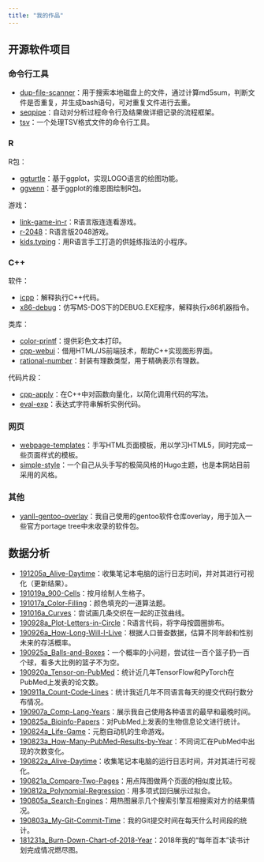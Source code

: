 ```yaml
---
title: "我的作品"
---
```


## 开源软件项目

### 命令行工具

* [dup-file-scanner](https://github.com/yanlinlin82/dup-file-scanner)：用于搜索本地磁盘上的文件，通过计算md5sum，判断文件是否重复，并生成bash语句，可对重复文件进行去重。
* [seqpipe](https://github.com/yanlinlin82/seqpipe)：自动对分析过程命令行及结果做详细记录的流程框架。
* [tsv](https://github.com/yanlinlin82/tsv)：一个处理TSV格式文件的命令行工具。

### R

R包：

* [ggturtle](https://github.com/yanlinlin82/ggturtle)：基于ggplot，实现LOGO语言的绘图功能。
* [ggvenn](https://github.com/yanlinlin82/ggvenn)：基于ggplot的维恩图绘制R包。

游戏：

* [link-game-in-r](https://github.com/yanlinlin82/link-game-in-r)：R语言版连连看游戏。
* [r-2048](https://github.com/yanlinlin82/r-2048)：R语言版2048游戏。
* [kids.typing](https://github.com/yanlinlin82/kids.typing)：用R语言手工打造的供娃练指法的小程序。

### C++

软件：

* [icpp](https://github.com/yanlinlin82/icpp)：解释执行C++代码。
* [x86-debug](https://github.com/yanlinlin82/x86-debug)：仿写MS-DOS下的DEBUG.EXE程序，解释执行x86机器指令。

类库：

* [color-printf](https://github.com/yanlinlin82/color-printf)：提供彩色文本打印。
* [cpp-webui](https://github.com/yanlinlin82/cpp-webui)：借用HTML/JS前端技术，帮助C++实现图形界面。
* [rational-number](https://github.com/yanlinlin82/rational-number)：封装有理数类型，用于精确表示有理数。

代码片段：

* [cpp-apply](https://github.com/yanlinlin82/cpp-apply)：在C++中对函数向量化，以简化调用代码的写法。
* [eval-exp](https://github.com/yanlinlin82/eval-exp)：表达式字符串解析实例代码。

### 网页

* [webpage-templates](https://github.com/yanlinlin82/webpage-templates)：手写HTML页面模板，用以学习HTML5，同时完成一些页面样式的模板。
* [simple-style](https://github.com/yanlinlin82/simple-style)：一个自己从头手写的极简风格的Hugo主题，也是本网站目前采用的风格。

### 其他

* [yanll-gentoo-overlay](https://github.com/yanlinlin82/yanll-gentoo-overlay)：我自己使用的gentoo软件仓库overlay，用于加入一些官方portage tree中未收录的软件包。

## 数据分析

* [191205a\_Alive-Daytime](https://github.com/yanlinlin82/191205a_Alive-Daytime)：收集笔记本电脑的运行日志时间，并对其进行可视化（更新结果）。
* [191019a\_900-Cells](https://github.com/yanlinlin82/191019a_900-Cells)：按月绘制人生格子。
* [191017a\_Color-Filling](https://github.com/yanlinlin82/191017a_Color-Filling)：颜色填充的一道算法题。
* [191016a\_Curves](https://github.com/yanlinlin82/191016a_Curves)：尝试画几条交织在一起的正弦曲线。
* [190928a\_Plot-Letters-in-Circle](https://github.com/yanlinlin82/190928a_Plot-Letters-in-Circle)：R语言代码，将字母按圆圈排布。
* [190926a\_How-Long-Will-I-Live](https://github.com/yanlinlin82/190926a_How-Long-Will-I-Live)：根据人口普查数据，估算不同年龄和性别未来的存活概率。
* [190925a\_Balls-and-Boxes](https://github.com/yanlinlin82/190925a_Balls-and-Boxes)：一个概率的小问题，尝试往一百个篮子扔一百个球，看多大比例的篮子不为空。
* [190920a\_Tensor-on-PubMed](https://github.com/yanlinlin82/190920a_Tensor-on-PubMed)：统计近几年TensorFlow和PyTorch在PubMed上发表的论文数。
* [190911a\_Count-Code-Lines](https://github.com/yanlinlin82/190911a_Count-Code-Lines)：统计我近几年不同语言每天的提交代码行数分布情况。
* [190907a\_Comp-Lang-Years](https://github.com/yanlinlin82/190907a_Comp-Lang-Years)：展示我自己使用各种语言的最早和最晚时间。
* [190825a\_Bioinfo-Papers](https://github.com/yanlinlin82/190825a_Bioinfo-Papers)：对PubMed上发表的生物信息论文进行统计。
* [190824a\_Life-Game](https://github.com/yanlinlin82/190824a_Life-Game)：元胞自动机的生命游戏。
* [190823a\_How-Many-PubMed-Results-by-Year](https://github.com/yanlinlin82/190823a_How-Many-PubMed-Results-by-Year)：不同词汇在PubMed中出现的次数变化。
* [190822a\_Alive-Daytime](https://github.com/yanlinlin82/190822a_Alive-Daytime)：收集笔记本电脑的运行日志时间，并对其进行可视化。
* [190821a\_Compare-Two-Pages](https://github.com/yanlinlin82/190821a_Compare-Two-Pages)：用点阵图做两个页面的相似度比较。
* [190812a\_Polynomial-Regression](https://github.com/yanlinlin82/190812a_Polynomial-Regression)：用多项式回归展示过拟合。
* [190805a\_Search-Engines](https://github.com/yanlinlin82/190805a_Search-Engines)：用热图展示几个搜索引擎互相搜索对方的结果情况。
* [190803a\_My-Git-Commit-Time](https://github.com/yanlinlin82/190803a_My-Git-Commit-Time)：我的Git提交时间在每天什么时间段的统计。
* [181231a\_Burn-Down-Chart-of-2018-Year](https://github.com/yanlinlin82/181231a_Burn-Down-Chart-of-2018-Year)：2018年我的“每年百本”读书计划完成情况燃尽图。
